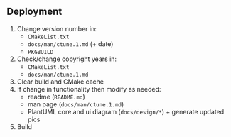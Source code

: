 ## Deployment

1.  Change version number in:
    - `CMakeList.txt`
    - `docs/man/ctune.1.md` (+ date)
    - `PKGBUILD`
2.  Check/change copyright years in:
    - `CMakeList.txt`
    - `docs/man/ctune.1.md`
3.  Clear build and CMake cache
4.  If change in functionality then modify as needed:
    - readme (`README.md`) 
    - man page (`docs/man/ctune.1.md`)
    - PlantUML core and ui diagram (`docs/design/*`) + generate updated pics
5. Build